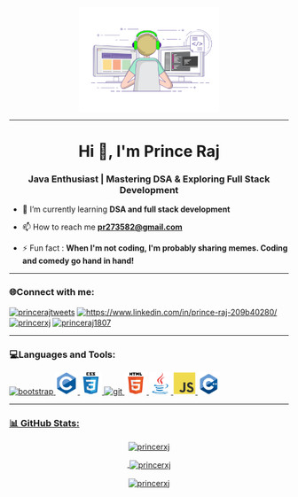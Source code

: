 <div align="center">
<img src="code.gif" align="center" style="width: 50%" />
</div>
<hr>
<h1 align="center">Hi 👋, I'm Prince Raj</h1>
<h3 align="center">Java Enthusiast | Mastering DSA & Exploring Full Stack Development</h3>

- 🌱 I’m currently learning **DSA and full stack development**

- 📫 How to reach me **pr273582@gmail.com**

- ⚡ Fun fact : **When I'm not coding, I'm probably sharing memes. Coding and comedy go hand in hand!**
<hr>

<h3 align="left">🌐Connect with me:</h3>
<p align="left">
<a href="https://twitter.com/princerajtweets" target="blank"><img align="center" src="https://raw.githubusercontent.com/rahuldkjain/github-profile-readme-generator/master/src/images/icons/Social/twitter.svg" alt="princerajtweets" height="30" width="40" /></a>
<a href="https://www.linkedin.com/in/prince-raj-209b40280/" target="blank"><img align="center" src="https://raw.githubusercontent.com/rahuldkjain/github-profile-readme-generator/master/src/images/icons/Social/linked-in-alt.svg" alt="https://www.linkedin.com/in/prince-raj-209b40280/" height="30" width="40" /></a>
<a href="https://instagram.com/princerxj" target="blank"><img align="center" src="https://raw.githubusercontent.com/rahuldkjain/github-profile-readme-generator/master/src/images/icons/Social/instagram.svg" alt="princerxj" height="30" width="40" /></a>
<a href="https://www.leetcode.com/princeraj1807" target="blank"><img align="center" src="https://raw.githubusercontent.com/rahuldkjain/github-profile-readme-generator/master/src/images/icons/Social/leet-code.svg" alt="princeraj1807" height="30" width="40" /></a>
</p>
<hr>

<h3 align="left">💻Languages and Tools:</h3>
<p align="left"> <a href="https://getbootstrap.com" target="_blank" rel="noreferrer"> <img src="https://upload.wikimedia.org/wikipedia/commons/thumb/b/b2/Bootstrap_logo.svg/640px-Bootstrap_logo.svg.png" alt="bootstrap" width="40" height="40"/> </a> <a href="https://www.cprogramming.com/" target="_blank" rel="noreferrer"> <img src="https://raw.githubusercontent.com/devicons/devicon/master/icons/c/c-original.svg" alt="c" width="40" height="40"/> </a> <a href="https://www.w3schools.com/css/" target="_blank" rel="noreferrer"> <img src="https://raw.githubusercontent.com/devicons/devicon/master/icons/css3/css3-original-wordmark.svg" alt="css3" width="40" height="40"/> </a> <a href="https://expressjs.com" target="_blank" rel="noreferrer">  <img src="https://www.vectorlogo.zone/logos/git-scm/git-scm-icon.svg" alt="git" width="40" height="40"/> </a> <a href="https://www.w3.org/html/" target="_blank" rel="noreferrer"> <img src="https://raw.githubusercontent.com/devicons/devicon/master/icons/html5/html5-original-wordmark.svg" alt="html5" width="40" height="40"/> </a> <a href="https://www.java.com" target="_blank" rel="noreferrer"> <img src="https://raw.githubusercontent.com/devicons/devicon/master/icons/java/java-original.svg" alt="java" width="40" height="40"/> </a> <a href="https://developer.mozilla.org/en-US/docs/Web/JavaScript" target="_blank" rel="noreferrer"> <img src="https://raw.githubusercontent.com/devicons/devicon/master/icons/javascript/javascript-original.svg" alt="javascript" width="40" height="40"/><a href="https://en.wikipedia.org/wiki/C%2B%2B" target="_blank" rel="noreferrer"> <img src="images (1).png" alt="c++" width="40" height="40"/> </a> <a href="https://www.mongodb.com/" target="_blank" rel="noreferrer">  </p>
<hr>
<h3 align="left"> 📊 GitHub Stats:</h3>
<div align="center">
<p><img align="center" src="https://github-readme-stats.vercel.app/api/top-langs?username=princerxj&show_icons=true&locale=en&layout=compact" alt="princerxj" /></p>

<p>&nbsp;<img align="center" src="https://github-readme-stats.vercel.app/api?username=princerxj&show_icons=true&locale=en" alt="princerxj" /></p>

<p><img align="center" src="https://github-readme-streak-stats.herokuapp.com/?user=princerxj&" alt="princerxj" /></p>
</div>

